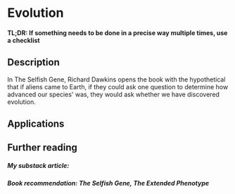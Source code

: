 # Evolution
#### TL;DR: If something needs to be done in a precise way multiple times, use a checklist

## Description
In The Selfish Gene, Richard Dawkins opens the book with the hypothetical that if aliens came to Earth, if they could ask one question to determine how advanced our species' was, they would ask whether we have discovered evolution.

## Applications

## Further reading
##### My substack article: 
##### Book recommendation: The Selfish Gene, The Extended Phenotype
